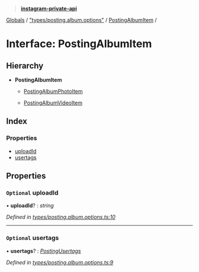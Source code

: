 > **[instagram-private-api](../README.md)**

[Globals](../README.md) / ["types/posting.album.options"](../modules/_types_posting_album_options_.md) / [PostingAlbumItem](_types_posting_album_options_.postingalbumitem.md) /

# Interface: PostingAlbumItem

## Hierarchy

* **PostingAlbumItem**

  * [PostingAlbumPhotoItem](_types_posting_album_options_.postingalbumphotoitem.md)

  * [PostingAlbumVideoItem](_types_posting_album_options_.postingalbumvideoitem.md)

## Index

### Properties

* [uploadId](_types_posting_album_options_.postingalbumitem.md#optional-uploadid)
* [usertags](_types_posting_album_options_.postingalbumitem.md#optional-usertags)

## Properties

### `Optional` uploadId

• **uploadId**? : *string*

*Defined in [types/posting.album.options.ts:10](https://github.com/dilame/instagram-private-api/blob/e9c516c/src/types/posting.album.options.ts#L10)*

___

### `Optional` usertags

• **usertags**? : *[PostingUsertags](_types_posting_options_.postingusertags.md)*

*Defined in [types/posting.album.options.ts:9](https://github.com/dilame/instagram-private-api/blob/e9c516c/src/types/posting.album.options.ts#L9)*